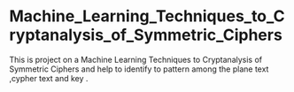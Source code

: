 # Machine_Learning_Techniques_to_Cryptanalysis_of_Symmetric_Ciphers
This is project on a Machine Learning Techniques to Cryptanalysis of Symmetric Ciphers and help to identify to pattern among the plane text ,cypher text and key .
